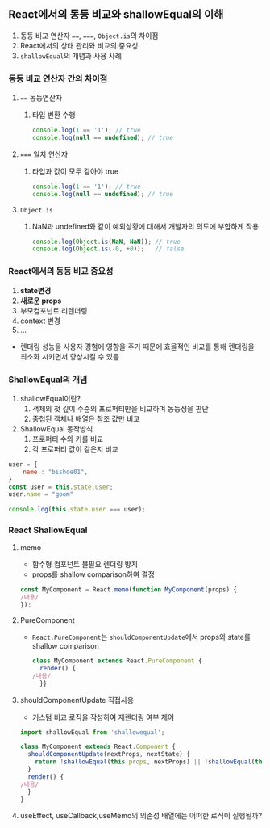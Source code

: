 ## React에서의 동등 비교와 shallowEqual의 이해

1. 동등 비교 연산자 `==`, `===`, `Object.is`의 차이점
2. React에서의 상태 관리와 비교의 중요성
3. `shallowEqual`의 개념과 사용 사례

### 동등 비교 연산자 간의 차이점

1. `==` 동등연산자
    1. 타입 변환 수행 
        
        ```jsx
        console.log(1 == '1'); // true
        console.log(null == undefined); // true
        ```
        
2. `===` 일치 연산자
    1. 타입과 값이 모두 같아야 true 
        
        ```jsx
        console.log(1 == '1'); // true
        console.log(null == undefined); // true
        ```
        
3. `Object.is` 
    1. NaN과 undefined와 같이 예외상황에 대해서 개발자의 의도에 부합하게 작용
        
        ```jsx
        console.log(Object.is(NaN, NaN)); // true
        console.log(Object.is(-0, +0));   // false
        ```
        

### React에서의 동등 비교 중요성

1. **state변경**
2. **새로운 props**
3. 부모컴포넌트 리렌더링
4. context 변경
5. …

- 렌더링 성능을 사용자 경험에 영향을 주기 때문에 효율적인 비교를 통해 렌더링을 최소화 시키면서 향상시킬 수 있음

### ShallowEqual의 개념

1. shallowEqual이란? 
    1. 객체의 첫 깊이 수준의 프로퍼티만을 비교하며 동등성을 판단
    2. 중첩된 객체나 배열은 참조 값만 비교 
2. ShallowEqual 동작방식
    1. 프로퍼티 수와 키를 비교
    2. 각 프로퍼티 값이 같은지 비교

```jsx
user = {
	name : "bishoe01",
}
const user = this.state.user;
user.name = "goom"
 
console.log(this.state.user === user);
```

### React ShallowEqual

1. memo
    - 함수형 컴포넌트 불필요 렌더링 방지
    - props를 shallow comparison하여 결정
    
    ```jsx
    const MyComponent = React.memo(function MyComponent(props) {
    /내용/
    });
    ```
    
2. PureComponent
    - `React.PureComponent`는 `shouldComponentUpdate`에서 props와 state를 shallow comparison
        
        ```jsx
        class MyComponent extends React.PureComponent {
          render() {
        /내용/
          }}
        ```
        
3. shouldComponentUpdate 직접사용
    - 커스텀 비교 로직을 작성하여 재렌더링 여부 제어
    
    ```jsx
    import shallowEqual from 'shallowequal';
    
    class MyComponent extends React.Component {
      shouldComponentUpdate(nextProps, nextState) {
        return !shallowEqual(this.props, nextProps) || !shallowEqual(this.state, nextState);
      }
      render() {
    /내용/
      }
    }
    ```
    

1. useEffect, useCallback,useMemo의 의존성 배열에는 어떠한 로직이 실행될까?
